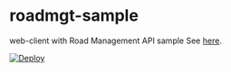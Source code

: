 # roadmgt-sample
web-client with Road Management API sample
See [here](http://micrms.force.com/).

[![Deploy](https://www.herokucdn.com/deploy/button.png)](https://heroku.com/deploy)

